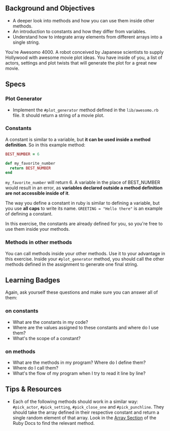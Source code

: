 ## Background and Objectives

- A deeper look into methods and how you can use them inside other methods.
- An introduction to constants and how they differ from variables.
- Understand how to integrate array elements from different arrays into a single string.

You're Awesomo 4000. A robot conceived by Japanese scientists to supply Hollywood with awesome movie plot ideas. You have inside of you, a list of actors, settings and plot twists that will generate the plot for a great new movie.

## Specs

### Plot Generator

- Implement the `#plot_generator` method defined in the `lib/awesomo.rb` file. It should return a string of a movie plot.

### Constants

A constant is similar to a variable, but **it can be used inside a method definition**. So in this example method:

```ruby
BEST_NUMBER = 6

def my_favorite_number
  return BEST_NUMBER
end

```

`my_favorite_number` will return 6. A variable in the place of BEST_NUMBER would result in an error, as **variables declared outside a method definition are not accessible inside of it**.

The way you define a constant in ruby is similar to defining a variable, but you use **all caps** to write its name. `GREETING = "Hello there"` is an example of defining a constant.

In this exercise, the constants are already defined for you, so you're free to use them inside your methods.

### Methods in other methods

You can call methods inside your other methods. Use it to your advantage in this exercise. Inside your `#plot_generator` method, you should call the other methods defined in the assignment to generate one final string.

## Learning Badges

Again, ask yourself these questions and make sure you can answer all of them:

### on constants
* What are the constants in my code?
* Where are the values assigned to these constants and where do I use them?
* What's the scope of a constant?

### on methods
* What are the methods in my program? Where do I define them?
* Where do I call them?
* What's the flow of my program when I try to read it line by line?


## Tips & Resources
* Each of the following methods should work in a similar way: `#pick_actor`, `#pick_setting`, `#pick_close_one` and `#pick_punchline`. They should take the array defined in their respective constant and return a single random element of that array. Look in the [Array Section](http://ruby-doc.org/core-2.5.3/Array.html) of the Ruby Docs to find the relevant method.

